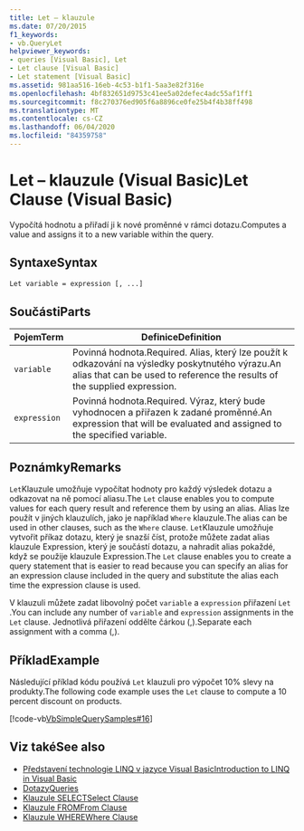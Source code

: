 ```yaml
---
title: Let – klauzule
ms.date: 07/20/2015
f1_keywords:
- vb.QueryLet
helpviewer_keywords:
- queries [Visual Basic], Let
- Let clause [Visual Basic]
- Let statement [Visual Basic]
ms.assetid: 981aa516-16eb-4c53-b1f1-5aa3e82f316e
ms.openlocfilehash: 4bf832651d9753c41ee5a02defec4adc55af1ff1
ms.sourcegitcommit: f8c270376ed905f6a8896ce0fe25b4f4b38ff498
ms.translationtype: MT
ms.contentlocale: cs-CZ
ms.lasthandoff: 06/04/2020
ms.locfileid: "84359758"
---
```

# <a name="let-clause-visual-basic"></a><span data-ttu-id="71e81-102">Let – klauzule (Visual Basic)</span><span class="sxs-lookup"><span data-stu-id="71e81-102">Let Clause (Visual Basic)</span></span>
<span data-ttu-id="71e81-103">Vypočítá hodnotu a přiřadí ji k nové proměnné v rámci dotazu.</span><span class="sxs-lookup"><span data-stu-id="71e81-103">Computes a value and assigns it to a new variable within the query.</span></span>  
  
## <a name="syntax"></a><span data-ttu-id="71e81-104">Syntaxe</span><span class="sxs-lookup"><span data-stu-id="71e81-104">Syntax</span></span>  
  
```vb  
Let variable = expression [, ...]  
```  
  
## <a name="parts"></a><span data-ttu-id="71e81-105">Součásti</span><span class="sxs-lookup"><span data-stu-id="71e81-105">Parts</span></span>  
  
|<span data-ttu-id="71e81-106">Pojem</span><span class="sxs-lookup"><span data-stu-id="71e81-106">Term</span></span>|<span data-ttu-id="71e81-107">Definice</span><span class="sxs-lookup"><span data-stu-id="71e81-107">Definition</span></span>|  
|---|---|  
|`variable`|<span data-ttu-id="71e81-108">Povinná hodnota.</span><span class="sxs-lookup"><span data-stu-id="71e81-108">Required.</span></span> <span data-ttu-id="71e81-109">Alias, který lze použít k odkazování na výsledky poskytnutého výrazu.</span><span class="sxs-lookup"><span data-stu-id="71e81-109">An alias that can be used to reference the results of the supplied expression.</span></span>|  
|`expression`|<span data-ttu-id="71e81-110">Povinná hodnota.</span><span class="sxs-lookup"><span data-stu-id="71e81-110">Required.</span></span> <span data-ttu-id="71e81-111">Výraz, který bude vyhodnocen a přiřazen k zadané proměnné.</span><span class="sxs-lookup"><span data-stu-id="71e81-111">An expression that will be evaluated and assigned to the specified variable.</span></span>|  
  
## <a name="remarks"></a><span data-ttu-id="71e81-112">Poznámky</span><span class="sxs-lookup"><span data-stu-id="71e81-112">Remarks</span></span>  
 <span data-ttu-id="71e81-113">`Let`Klauzule umožňuje vypočítat hodnoty pro každý výsledek dotazu a odkazovat na ně pomocí aliasu.</span><span class="sxs-lookup"><span data-stu-id="71e81-113">The `Let` clause enables you to compute values for each query result and reference them by using an alias.</span></span> <span data-ttu-id="71e81-114">Alias lze použít v jiných klauzulích, jako je například `Where` klauzule.</span><span class="sxs-lookup"><span data-stu-id="71e81-114">The alias can be used in other clauses, such as the `Where` clause.</span></span> <span data-ttu-id="71e81-115">`Let`Klauzule umožňuje vytvořit příkaz dotazu, který je snazší číst, protože můžete zadat alias klauzule Expression, který je součástí dotazu, a nahradit alias pokaždé, když se použije klauzule Expression.</span><span class="sxs-lookup"><span data-stu-id="71e81-115">The `Let` clause enables you to create a query statement that is easier to read because you can specify an alias for an expression clause included in the query and substitute the alias each time the expression clause is used.</span></span>  
  
 <span data-ttu-id="71e81-116">V klauzuli můžete zadat libovolný počet `variable` a `expression` přiřazení `Let` .</span><span class="sxs-lookup"><span data-stu-id="71e81-116">You can include any number of `variable` and `expression` assignments in the `Let` clause.</span></span> <span data-ttu-id="71e81-117">Jednotlivá přiřazení oddělte čárkou (,).</span><span class="sxs-lookup"><span data-stu-id="71e81-117">Separate each assignment with a comma (,).</span></span>  
  
## <a name="example"></a><span data-ttu-id="71e81-118">Příklad</span><span class="sxs-lookup"><span data-stu-id="71e81-118">Example</span></span>  
 <span data-ttu-id="71e81-119">Následující příklad kódu používá `Let` klauzuli pro výpočet 10% slevy na produkty.</span><span class="sxs-lookup"><span data-stu-id="71e81-119">The following code example uses the `Let` clause to compute a 10 percent discount on products.</span></span>  
  
 [!code-vb[VbSimpleQuerySamples#16](~/samples/snippets/visualbasic/VS_Snippets_VBCSharp/VbSimpleQuerySamples/VB/QuerySamples1.vb#16)]  
  
## <a name="see-also"></a><span data-ttu-id="71e81-120">Viz také</span><span class="sxs-lookup"><span data-stu-id="71e81-120">See also</span></span>

- [<span data-ttu-id="71e81-121">Představení technologie LINQ v jazyce Visual Basic</span><span class="sxs-lookup"><span data-stu-id="71e81-121">Introduction to LINQ in Visual Basic</span></span>](../../programming-guide/language-features/linq/introduction-to-linq.md)
- [<span data-ttu-id="71e81-122">Dotazy</span><span class="sxs-lookup"><span data-stu-id="71e81-122">Queries</span></span>](index.md)
- [<span data-ttu-id="71e81-123">Klauzule SELECT</span><span class="sxs-lookup"><span data-stu-id="71e81-123">Select Clause</span></span>](select-clause.md)
- [<span data-ttu-id="71e81-124">Klauzule FROM</span><span class="sxs-lookup"><span data-stu-id="71e81-124">From Clause</span></span>](from-clause.md)
- [<span data-ttu-id="71e81-125">Klauzule WHERE</span><span class="sxs-lookup"><span data-stu-id="71e81-125">Where Clause</span></span>](where-clause.md)
